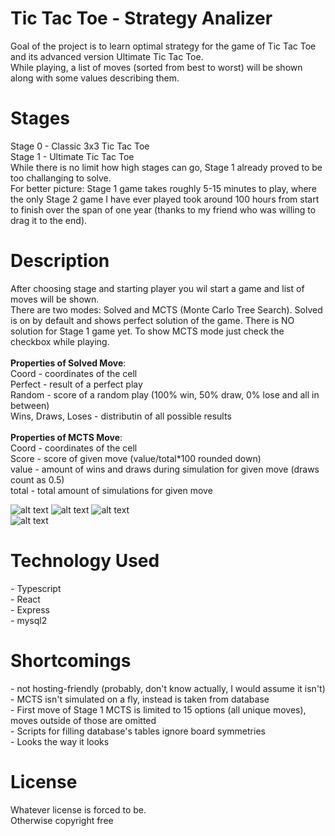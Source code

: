 # Tic Tac Toe - Strategy Analizer

Goal of the project is to learn optimal strategy for the game of Tic Tac Toe and its advanced version Ultimate Tic Tac Toe.  
While playing, a list of moves (sorted from best to worst) will be shown along with some values describing them.  

<h1>Stages</h1>
Stage 0 - Classic 3x3 Tic Tac Toe  <br/>
Stage 1 - Ultimate Tic Tac Toe  <br/>
While there is no limit how high stages can go, Stage 1 already proved to be too challanging to solve.  <br/>
For better picture: Stage 1 game takes roughly 5-15 minutes to play, where the only Stage 2 game I have ever played took around 100 hours from start to finish over the span of one year (thanks to my friend who was willing to drag it to the end).  <br/>

<h1>Description</h1>
After choosing stage and starting player you wil start a game and list of moves will be shown.  <br/>
There are two modes: Solved and MCTS (Monte Carlo Tree Search). Solved is on by default and shows perfect solution of the game. There is NO solution for Stage 1 game yet. To show MCTS mode just check the checkbox while playing.  <br/>
<br/>
<b>Properties of Solved Move</b>:  <br/>
Coord - coordinates of the cell  <br/>
Perfect - result of a perfect play  <br/>
Random - score of a random play (100% win, 50% draw, 0% lose and all in between)  <br/>
Wins, Draws, Loses - distributin of all possible results  <br/>
<br/>
<b>Properties of MCTS Move</b>:  <br/>
Coord - coordinates of the cell  <br/>
Score - score of given move (value/total*100 rounded down)  <br/>
value - amount of wins and draws during simulation for given move (draws count as 0.5)  <br/>
total - total amount of simulations for given move  <br/>

![alt text](https://github.com/Xederox/Tic_Tac_Toe_Strategy_Analizer/blob/main/Pics/Start.png?raw=true)
![alt text](https://github.com/Xederox/Tic_Tac_Toe_Strategy_Analizer/blob/main/Pics/Solved0.png?raw=true)
![alt text](https://github.com/Xederox/Tic_Tac_Toe_Strategy_Analizer/blob/main/Pics/Monte01.png?raw=true)  <br/>
![alt text](https://github.com/Xederox/Tic_Tac_Toe_Strategy_Analizer/blob/main/Pics/Monte1.png?raw=true)

<h1>Technology Used</h1>
- Typescript <br/>
- React <br/>
- Express <br/>
- mysql2 <br/>
 
<h1>Shortcomings</h1>
- not hosting-friendly (probably, don't know actually, I would assume it isn't) <br/>
- MCTS isn't simulated on a fly, instead is taken from database  <br/>
- First move of Stage 1 MCTS is limited to 15 options (all unique moves), moves outside of those are omitted  <br/>
- Scripts for filling database's tables ignore board symmetries  <br/>
- Looks the way it looks  <br/>

<h1>License</h1>
Whatever license is forced to be.  <br/>
Otherwise copyright free  <br/>
